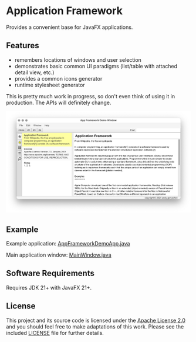 # Application Framework

Provides a convenient base for JavaFX applications.

## Features

- remembers locations of windows and user selection
- demonstrates basic common UI paradigms (list/table with attached detail view, etc.)
- provides a common icons generator
- runtime stylesheet generator

This is pretty much work in progress, so don't even think of using it in production.  The APIs will definitely change.

![screenshot](doc/screenshot.png)


## Example

Example application:
[AppFrameworkDemoApp.java](src/demo/appfw/AppFrameworkDemoApp.java)

Main application window:
[MainWindow.java](src/demo/appfw/MainWindow.java)



## Software Requirements

Requires JDK 21+ with JavaFX 21+.



## License

This project and its source code is licensed under the [Apache License 2.0](http://www.apache.org/licenses/LICENSE-2.0)
and you should feel free to make adaptations of this work. Please see the included
[LICENSE](LICENSE) file for further details.
